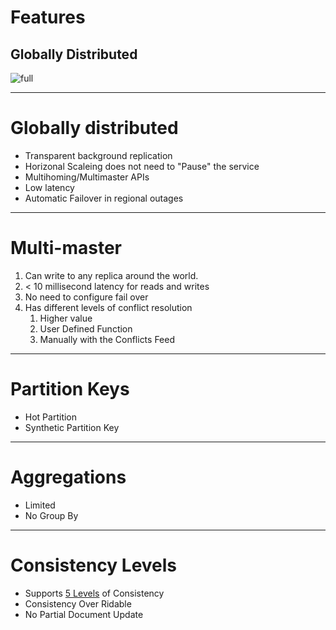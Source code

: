 # Features
## Globally Distributed
![full](https://docs.microsoft.com/en-us/azure/cosmos-db/media/distribute-data-globally/deployment-topology.png)

---

# Globally distributed
* Transparent background replication
* Horizonal Scaleing does not need to "Pause" the service
* Multihoming/Multimaster APIs
* Low latency
* Automatic Failover in regional outages

---

# Multi-master
1. Can write to any replica around the world.
2. < 10 millisecond latency for reads and writes
3. No need to configure fail over
4. Has different levels of conflict resolution
   1. Higher value
   2. User Defined Function
   3. Manually with the Conflicts Feed

---

# Partition Keys
* Hot Partition
* Synthetic Partition Key

---

# Aggregations
* Limited
* No Group By 

---

# Consistency Levels
* Supports [5 Levels](https://docs.microsoft.com/en-us/azure/cosmos-db/consistency-levels) of Consistency
* Consistency Over Ridable
* No Partial Document Update



